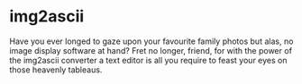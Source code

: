 # img2ascii

Have you ever longed to gaze upon your favourite family photos but alas, no image display software at hand? Fret no longer, friend, for with the power of the img2ascii converter a text editor is all you require to feast your eyes on those heavenly tableaus.
